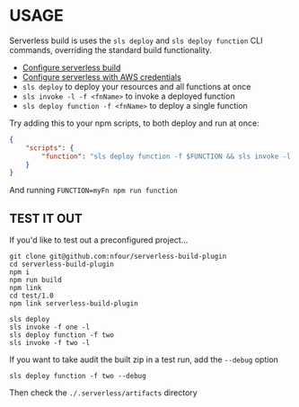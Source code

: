 # USAGE

Serverless build is uses the `sls deploy` and `sls deploy function` CLI commands, overriding the standard build
functionality.

- [Configure serverless build](./Install%20&%20Config.md)
- [Configure serverless with AWS credentials](https://serverless.com/framework/docs/providers/aws/guide/credentials/)
- `sls deploy` to deploy your resources and all functions at once
- `sls invoke -l -f <fnName>` to invoke a deployed function
- `sls deploy function -f <fnName>` to deploy a single function

Try adding this to your npm scripts, to both deploy and run at once:
```json
{
    "scripts": {
        "function": "sls deploy function -f $FUNCTION && sls invoke -l -f $FUNCTION"
    }
}
```

And running `FUNCTION=myFn npm run function`

## TEST IT OUT

If you'd like to test out a preconfigured project...

```
git clone git@github.com:nfour/serverless-build-plugin
cd serverless-build-plugin
npm i
npm run build
npm link
cd test/1.0
npm link serverless-build-plugin

sls deploy
sls invoke -f one -l
sls deploy function -f two
sls invoke -f two -l
```

If you want to take audit the built zip in a test run, add the `--debug` option

```
sls deploy function -f two --debug
```

Then check the `./.serverless/artifacts` directory
